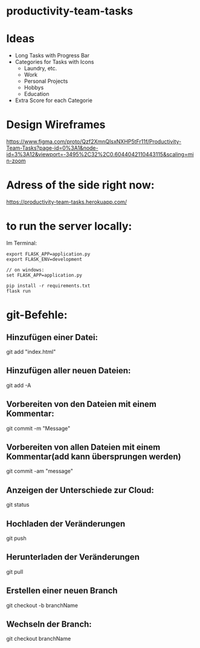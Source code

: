 # productivity-team-tasks

# Ideas

- Long Tasks with Progress Bar
- Categories for Tasks with Icons
  - Laundry, etc.
  - Work
  - Personal Projects
  - Hobbys
  - Education
- Extra Score for each Categorie

# Design Wireframes

https://www.figma.com/proto/Qzf2XmnQIsxNXHP5tFr11f/Productivity-Team-Tasks?page-id=0%3A1&node-id=3%3A12&viewport=-3495%2C32%2C0.6044042110443115&scaling=min-zoom

# Adress of the side right now:

https://productivity-team-tasks.herokuapp.com/

# to run the server locally:

Im Terminal:

```
export FLASK_APP=application.py
export FLASK_ENV=development

// on windows:
set FLASK_APP=application.py

pip install -r requirements.txt
flask run
```

# git-Befehle:

## Hinzufügen einer Datei:

git add "index.html"

## Hinzufügen aller neuen Dateien:

git add -A

## Vorbereiten von den Dateien mit einem Kommentar:

git commit -m "Message"

## Vorbereiten von allen Dateien mit einem Kommentar(add kann übersprungen werden)

git commit -am "message"

## Anzeigen der Unterschiede zur Cloud:

git status

## Hochladen der Veränderungen

git push

## Herunterladen der Veränderungen

git pull

## Erstellen einer neuen Branch

git checkout -b branchName

## Wechseln der Branch:

git checkout branchName
